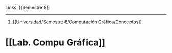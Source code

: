 Links: [[Semestre 8]]
___

1. [[Universidad/Semestre 8/Computación Gráfica/Conceptos]]

# [[Lab. Compu Gráfica]]